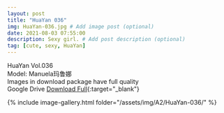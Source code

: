```yaml
---
layout: post
title: "HuaYan 036"
img: HuaYan-036.jpg # Add image post (optional)
date: 2021-08-03 07:55:00
description: Sexy girl. # Add post description (optional)
tag: [cute, sexy, HuaYan]
---
```

HuaYan Vol.036  
Model: Manuela玛鲁娜  
Images in download package have full quality                    
Google Drive [Download Full](http://gestyy.com/eoFKd8){:target="_blank"}

{% include image-gallery.html folder="/assets/img/A2/HuaYan-036/" %}
